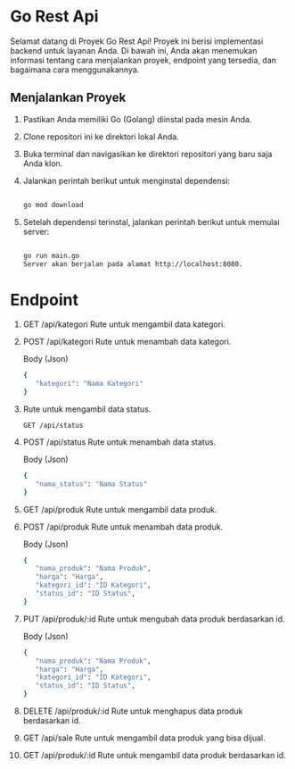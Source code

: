 # Go Rest Api

Selamat datang di Proyek Go Rest Api! Proyek ini berisi implementasi backend untuk layanan Anda. Di bawah ini, Anda akan menemukan informasi tentang cara menjalankan proyek, endpoint yang tersedia, dan bagaimana cara menggunakannya.

## Menjalankan Proyek

1. Pastikan Anda memiliki Go (Golang) diinstal pada mesin Anda.
2. Clone repositori ini ke direktori lokal Anda.
3. Buka terminal dan navigasikan ke direktori repositori yang baru saja Anda klon.
4. Jalankan perintah berikut untuk menginstal dependensi:

   ```sh

   go mod download

   ```

5. Setelah dependensi terinstal, jalankan perintah berikut untuk memulai server:

   ```sh

   go run main.go
   Server akan berjalan pada alamat http://localhost:8080.

   ```

# Endpoint

1. GET /api/kategori Rute untuk mengambil data kategori.
2. POST /api/kategori Rute untuk menambah data kategori.

   Body (Json)

   ```sh
   {
      "kategori": "Nama Kategori"
   }
   ```

3. Rute untuk mengambil data status.

   ```http
   GET /api/status
   ```

4. POST /api/status Rute untuk menambah data status.

   Body (Json)

   ```sh
   {
      "nama_status": "Nama Status"
   }
   ```

5. GET /api/produk Rute untuk mengambil data produk.
6. POST /api/produk Rute untuk menambah data produk.

   Body (Json)

   ```sh
   {
      "nama_produk": "Nama Produk",
      "harga": "Harga",
      "kategori_id": "ID Kategori",
      "status_id": "ID Status",
   }
   ```

7. PUT /api/produk/:id Rute untuk mengubah data produk berdasarkan id.

   Body (Json)

   ```sh
   {
      "nama_produk": "Nama Produk",
      "harga": "Harga",
      "kategori_id": "ID Kategori",
      "status_id": "ID Status",
   }
   ```

8. DELETE /api/produk/:id Rute untuk menghapus data produk berdasarkan id.
9. GET /api/sale Rute untuk mengambil data produk yang bisa dijual.
10. GET /api/produk/:id Rute untuk mengambil data produk berdasarkan id.
